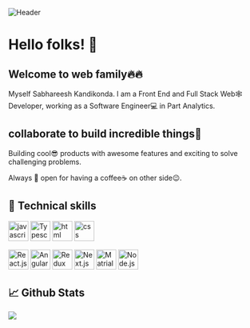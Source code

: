 ![Header](https://cdn.acodez.in/wp-content/uploads/2018/05/Banner-image-4.png)


# Hello folks! 👋

## Welcome to web family🔥🔥

Myself Sabhareesh Kandikonda. I am a Front End and Full Stack Web🕸 Developer, working as a Software Engineer💻 in Part Analytics.

## collaborate to build incredible things🙌

Building cool😎 products with awesome features and exciting to solve challenging problems.

Always 💯 open for having a coffee☕ on other side😉.


## 🔧 Technical skills
<p align="left">
<img src="https://www.ocpsoft.org/wp-content/uploads/2013/01/javascript_logo_unofficial.png" alt="javascript" height="40" width="40">
 <img src="https://iconape.com/wp-content/png_logo_vector/typescript.png" alt="Typescript" height="40" width="40">
<img src="https://i.stack.imgur.com/PgcSR.png" alt="html" height="40" width="40" >
<img src="https://cdn.freebiesupply.com/logos/thumbs/2x/css3-logo.png" alt="css" height="40" width="40"></p>
<p align="left">
 <img src="https://image.pngaaa.com/930/2507930-middle.png" alt="React.js" height="40" width="40">
 <img src="https://angular.io/assets/images/logos/angular/angular.png" alt="Angular" height="40" width="40">
<img src="https://raw.githubusercontent.com/reduxjs/redux/master/logo/logo.png" alt="Redux" height="40" width="40">
<img src="https://upload.wikimedia.org/wikipedia/commons/thumb/8/8e/Nextjs-logo.svg/800px-Nextjs-logo.svg.png" alt="Next.js" height="40" width="40">
 <img src="https://img.stackshare.io/service/1904/default_44d81cb9fadbc3688b7e91a6d5217d0ea5358b57.png" alt="Matrial UI" height="40" width="40">
  <img src="https://upload.wikimedia.org/wikipedia/commons/thumb/d/d9/Node.js_logo.svg/1280px-Node.js_logo.svg.png" alt="Node.js" height="40" width="40">
</p>

## &#x1f4c8; Github Stats
<a href="https://github.com/sabhareesh1009/sabhareesh1009">
<img align="center" src="https://github-readme-stats.vercel.app/api/top-langs/?username=sabhareesh1009&title_color=fffffff&text_color=c9cacc&icon_color=2bbc8a&bg_color=1d1f21&langs_count=3" />
</a>


  
  
 















